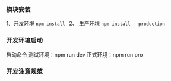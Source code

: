 ###  模块安装
1、开发环境
   `npm install
   `
2、 生产环境
`npm install --production
`
### 开发环境启动
启动命令
测试环境：npm run dev
正式环境：npm run pro


### 开发注意规范  



